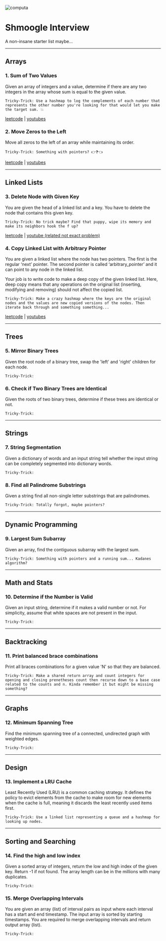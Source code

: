 ![computa](https://external-content.duckduckgo.com/iu/?u=http%3A%2F%2Fwww.reactiongifs.com%2Fr%2Fmnytu.gif&f=1&nofb=1)
<!-- ![boomsters](https://viralviralvideos.com/wp-content/uploads/meme/2014/03/GIF-That-awkward-moment-when-you-use-Google-to-search-for-Google.gif) -->

# Shmoogle Interview

A non-insane starter list maybe...

---

## Arrays

### 1. Sum of Two Values

Given an array of integers and a value, determine if there are any two integers in the array whose sum is equal to the given value.


```
Tricky-Trick: Use a hashmap to log the complements of each number that represents the other number you're looking for that would let you make the target sum. 💥
```

[leetcode](https://leetcode.com/problems/two-sum/) | [youtubes](https://www.youtube.com/watch?v=KLlXCFG5TnA)


### 2. Move Zeros to the Left

Move all zeros to the left of an array while maintaining its order.


```
Tricky-Trick: Something with pointers? 👉❓👈
```

[leetcode](https://leetcode.com/problems/move-zeroes/) | [youtubes](https://www.youtube.com/watch?v=aayNRwUN3Do)

---

## Linked Lists

### 3. Delete Node with Given Key

You are given the head of a linked list and a key. You have to delete the node that contains this given key.

```
Tricky-Trick: No trick maybe? Find that puppy, wipe its memory and make its neighbors hook the f up?
```

[leetcode](https://leetcode.com/problems/delete-node-in-a-linked-list/) | [youtube (related not exact problem)](https://www.youtube.com/watch?v=XVuQxVej6y8)


### 4. Copy Linked List with Arbitrary Pointer

You are given a linked list where the node has two pointers. The first is the regular ‘next’ pointer. The second pointer is called ‘arbitrary_pointer’ and it can point to any node in the linked list.
 
Your job is to write code to make a deep copy of the given linked list. Here, deep copy means that any operations on the original list (inserting, modifying and removing) should not affect the copied list.

```
Tricky-Trick: Make a crazy hashmap where the keys are the original nodes and the values are new copied versions of the nodes. Then iterate back through and something something...
```

[leetcode](https://leetcode.com/problems/copy-list-with-random-pointer/) | [youtubes](https://www.youtube.com/watch?v=5Y2EiZST97Y)

---

## Trees

### 5. Mirror Binary Trees

Given the root node of a binary tree, swap the 'left' and 'right' children for each node. 

```
Tricky-Trick:
```


### 6. Check if Two Binary Trees are Identical

Given the roots of two binary trees, determine if these trees are identical or not.


```
Tricky-Trick:
```

---

## Strings

### 7. String Segmentation

Given a dictionary of words and an input string tell whether the input string can be completely segmented into dictionary words.


```
Tricky-Trick:
```


### 8. Find all Palindrome Substrings

Given a string find all non-single letter substrings that are palindromes.


```
Tricky-Trick: Totally forgot, maybe pointers?
```

---

## Dynamic Programming

### 9. Largest Sum Subarray

Given an array, find the contiguous subarray with the largest sum.


```
Tricky-Trick: Something with pointers and a running sum... Kadanes algorithm?
```

---

## Math and Stats

### 10. Determine if the Number is Valid

Given an input string, determine if it makes a valid number or not. For simplicity, assume that white spaces are not present in the input.


```
Tricky-Trick:
```

---

## Backtracking

### 11. Print balanced brace combinations

Print all braces combinations for a given value 'N' so that they are balanced.


```
Tricky-Trick: Make a shared return array and count integers for opening and closing prenetheses count then recurse down to a base case related to the counts and n. Kinda remember it but might be missing something?
```

---

## Graphs

### 12. Minimum Spanning Tree

Find the minimum spanning tree of a connected, undirected graph with weighted edges.


```
Tricky-Trick:
```

---

## Design

### 13. Implement a LRU Cache

Least Recently Used (LRU) is a common caching strategy. It defines the policy to evict elements from the cache to make room for new elements when the cache is full, meaning it discards the least recently used items first.


```
Tricky-Trick: Use a linked list representing a queue and a hashmap for looking up nodes.
```

---

## Sorting and Searching

### 14. Find the high and low index

Given a sorted array of integers, return the low and high index of the given key. Return -1 if not found. The array length can be in the millions with many duplicates.


```
Tricky-Trick:
```


### 15. Merge Overlapping Intervals

You are given an array (list) of interval pairs as input where each interval has a start and end timestamp. The input array is sorted by starting timestamps. You are required to merge overlapping intervals and return output array (list).


```
Tricky-Trick:
```
